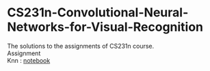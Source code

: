 # CS231n-Convolutional-Neural-Networks-for-Visual-Recognition
The solutions to the assignments of CS231n course. <br/> Assignment <br/>
Knn : [notebook](https://github.com/chefpr7/CS231n-Convolutional-Neural-Networks-for-Visual-Recognition/blob/master/assignment1/knn_solved.ipynb)
